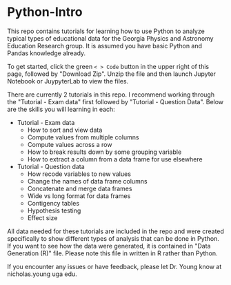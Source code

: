 # Python-Intro

This repo contains tutorials for learning how to use Python to analyze typical types of educational data for the Georgia Physics and Astronomy Education Research group. It is assumed you have basic Python and Pandas knowledge already.

To get started, click the green `< > Code` button in the upper right of this page, followed by "Download Zip". Unzip the file and then launch Jupyter Notebook or JuypyterLab to view the files.

There are currently 2 tutorials in this repo. I recommend working through the "Tutorial - Exam data" first followed by "Tutorial - Question Data". Below are the skills you will learning in each:

* Tutorial - Exam data
  * How to sort and view data
  * Compute values from multiple columns
  * Compute values across a row
  * How to break results down by some grouping variable
  * How to extract a column from a data frame for use elsewhere
* Tutorial - Question data
  * How recode variables to new values
  * Change the names of data frame columns
  * Concatenate and merge data frames
  * Wide vs long format for data frames
  * Contigency tables
  * Hypothesis testing
  * Effect size
 

All data needed for these tutorials are included in the repo and were created specifically to show different types of analysis that can be done in Python. If you want to see how the data were generated, it is contained in "Data Generation (R)" file. Please note this file in written in R rather than Python.

If you encounter any issues or have feedback, please let Dr. Young know at nicholas.young <at> uga <dot> edu.
